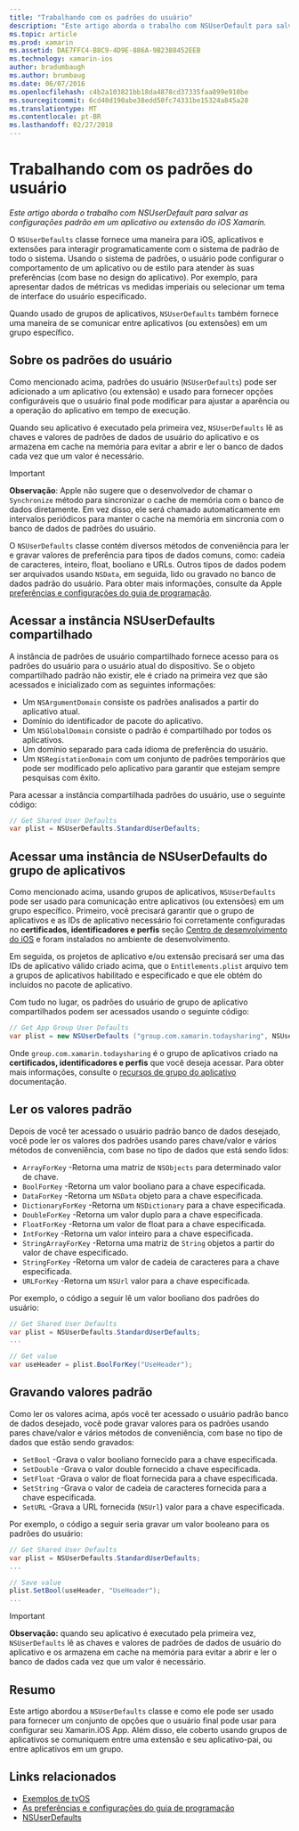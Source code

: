 ```yaml
---
title: "Trabalhando com os padrões do usuário"
description: "Este artigo aborda o trabalho com NSUserDefault para salvar as configurações padrão em um aplicativo ou extensão do iOS Xamarin."
ms.topic: article
ms.prod: xamarin
ms.assetid: DAE7FFC4-B8C9-4D9E-886A-9B2388452EEB
ms.technology: xamarin-ios
author: bradumbaugh
ms.author: brumbaug
ms.date: 06/07/2016
ms.openlocfilehash: c4b2a103821bb18da4878cd37335faa899e910be
ms.sourcegitcommit: 6cd40d190abe38edd50fc74331be15324a845a28
ms.translationtype: MT
ms.contentlocale: pt-BR
ms.lasthandoff: 02/27/2018
---
```

# <a name="working-with-user-defaults"></a>Trabalhando com os padrões do usuário

_Este artigo aborda o trabalho com NSUserDefault para salvar as configurações padrão em um aplicativo ou extensão do iOS Xamarin._


O `NSUserDefaults` classe fornece uma maneira para iOS, aplicativos e extensões para interagir programaticamente com o sistema de padrão de todo o sistema. Usando o sistema de padrões, o usuário pode configurar o comportamento de um aplicativo ou de estilo para atender às suas preferências (com base no design do aplicativo). Por exemplo, para apresentar dados de métricas vs medidas imperiais ou selecionar um tema de interface do usuário especificado.

Quando usado de grupos de aplicativos, `NSUserDefaults` também fornece uma maneira de se comunicar entre aplicativos (ou extensões) em um grupo específico.

<a name="About-User-Defaults" />

## <a name="about-user-defaults"></a>Sobre os padrões do usuário

Como mencionado acima, padrões do usuário (`NSUserDefaults`) pode ser adicionado a um aplicativo (ou extensão) e usado para fornecer opções configuráveis que o usuário final pode modificar para ajustar a aparência ou a operação do aplicativo em tempo de execução.

Quando seu aplicativo é executado pela primeira vez, `NSUserDefaults` lê as chaves e valores de padrões de dados de usuário do aplicativo e os armazena em cache na memória para evitar a abrir e ler o banco de dados cada vez que um valor é necessário. 

> [!IMPORTANT]
> **Observação**: Apple não sugere que o desenvolvedor de chamar o `Synchronize` método para sincronizar o cache de memória com o banco de dados diretamente. Em vez disso, ele será chamado automaticamente em intervalos periódicos para manter o cache na memória em sincronia com o banco de dados de padrões do usuário.

O `NSUserDefaults` classe contém diversos métodos de conveniência para ler e gravar valores de preferência para tipos de dados comuns, como: cadeia de caracteres, inteiro, float, booliano e URLs. Outros tipos de dados podem ser arquivados usando `NSData`, em seguida, lido ou gravado no banco de dados padrão do usuário. Para obter mais informações, consulte da Apple [preferências e configurações do guia de programação](https://developer.apple.com/library/mac/documentation/Cocoa/Conceptual/UserDefaults/Introduction/Introduction.html#//apple_ref/doc/uid/10000059i).

<a name="Accessing-the-Shared-NSUserDefaults-Instance" />

## <a name="accessing-the-shared-nsuserdefaults-instance"></a>Acessar a instância NSUserDefaults compartilhado 

A instância de padrões de usuário compartilhado fornece acesso para os padrões do usuário para o usuário atual do dispositivo. Se o objeto compartilhado padrão não existir, ele é criado na primeira vez que são acessados e inicializado com as seguintes informações:

- Um `NSArgumentDomain` consiste os padrões analisados a partir do aplicativo atual.
- Domínio do identificador de pacote do aplicativo.
- Um `NSGlobalDomain` consiste o padrão é compartilhado por todos os aplicativos.
- Um domínio separado para cada idioma de preferência do usuário.
- Um `NSRegistationDomain` com um conjunto de padrões temporários que pode ser modificado pelo aplicativo para garantir que estejam sempre pesquisas com êxito.

Para acessar a instância compartilhada padrões do usuário, use o seguinte código:

```csharp
// Get Shared User Defaults
var plist = NSUserDefaults.StandardUserDefaults;
```

<a name="Accessing-an-App-Group-NSUserDefaults-Instance" />

## <a name="accessing-an-app-group-nsuserdefaults-instance"></a>Acessar uma instância de NSUserDefaults do grupo de aplicativos

Como mencionado acima, usando grupos de aplicativos, `NSUserDefaults` pode ser usado para comunicação entre aplicativos (ou extensões) em um grupo específico. Primeiro, você precisará garantir que o grupo de aplicativos e as IDs de aplicativo necessário foi corretamente configuradas no **certificados, identificadores e perfis** seção [Centro de desenvolvimento do iOS](https://developer.apple.com/devcenter/ios/) e foram instalados no ambiente de desenvolvimento.

Em seguida, os projetos de aplicativo e/ou extensão precisará ser uma das IDs de aplicativo válido criado acima, que o `Entitlements.plist` arquivo tem a grupos de aplicativos habilitado e especificado e que ele obtém do incluídos no pacote de aplicativo.

Com tudo no lugar, os padrões do usuário de grupo de aplicativo compartilhados podem ser acessados usando o seguinte código:

```csharp
// Get App Group User Defaults
var plist = new NSUserDefaults ("group.com.xamarin.todaysharing", NSUserDefaultsType.SuiteName);
```

Onde `group.com.xamarin.todaysharing` é o grupo de aplicativos criado na **certificados, identificadores e perfis** que você deseja acessar. Para obter mais informações, consulte o [recursos de grupo do aplicativo](~/ios/deploy-test/provisioning/capabilities/app-groups-capabilities.md) documentação.

<a name="Reading-Default-Values" />

## <a name="reading-default-values"></a>Ler os valores padrão

Depois de você ter acessado o usuário padrão banco de dados desejado, você pode ler os valores dos padrões usando pares chave/valor e vários métodos de conveniência, com base no tipo de dados que está sendo lidos:

- `ArrayForKey` -Retorna uma matriz de `NSObjects` para determinado valor de chave.
- `BoolForKey` -Retorna um valor booliano para a chave especificada.
- `DataForKey` -Retorna um `NSData` objeto para a chave especificada.
- `DictionaryForKey` -Retorna um `NSDictionary` para a chave especificada.
- `DoubleForKey` -Retorna um valor duplo para a chave especificada.
- `FloatForKey` -Retorna um valor de float para a chave especificada.
- `IntForKey` -Retorna um valor inteiro para a chave especificada.
- `StringArrayForKey` -Retorna uma matriz de `String` objetos a partir do valor de chave especificado.
- `StringForKey` -Retorna um valor de cadeia de caracteres para a chave especificada.
- `URLForKey` -Retorna um `NSUrl` valor para a chave especificada.

Por exemplo, o código a seguir lê um valor booliano dos padrões do usuário:

```csharp
// Get Shared User Defaults
var plist = NSUserDefaults.StandardUserDefaults;
...

// Get value
var useHeader = plist.BoolForKey("UseHeader");

```

<a name="Writing-Default-Values" />

## <a name="writing-default-values"></a>Gravando valores padrão

Como ler os valores acima, após você ter acessado o usuário padrão banco de dados desejado, você pode gravar valores para os padrões usando pares chave/valor e vários métodos de conveniência, com base no tipo de dados que estão sendo gravados:

- `SetBool` -Grava o valor booliano fornecido para a chave especificada.
- `SetDouble` -Grava o valor double fornecido a chave especificada.
- `SetFloat` -Grava o valor de float fornecida para a chave especificada.
- `SetString` -Grava o valor de cadeia de caracteres fornecida para a chave especificada.
- `SetURL` -Grava a URL fornecida (`NSUrl`) valor para a chave especificada.

Por exemplo, o código a seguir seria gravar um valor booleano para os padrões do usuário:

```csharp
// Get Shared User Defaults
var plist = NSUserDefaults.StandardUserDefaults;
...

// Save value
plist.SetBool(useHeader, "UseHeader");
...

```

> [!IMPORTANT]
> **Observação:** quando seu aplicativo é executado pela primeira vez, `NSUserDefaults` lê as chaves e valores de padrões de dados de usuário do aplicativo e os armazena em cache na memória para evitar a abrir e ler o banco de dados cada vez que um valor é necessário.



<a name="Summary" />

## <a name="summary"></a>Resumo

Este artigo abordou a `NSUserDefaults` classe e como ele pode ser usado para fornecer um conjunto de opções que o usuário final pode usar para configurar seu Xamarin.iOS App. Além disso, ele coberto usando grupos de aplicativos se comuniquem entre uma extensão e seu aplicativo-pai, ou entre aplicativos em um grupo.


## <a name="related-links"></a>Links relacionados

- [Exemplos de tvOS](https://developer.xamarin.com/samples/tvos/all/)
- [As preferências e configurações do guia de programação](https://developer.apple.com/library/mac/documentation/Cocoa/Conceptual/UserDefaults/Introduction/Introduction.html#//apple_ref/doc/uid/10000059i)
- [NSUserDefaults](https://developer.apple.com/library/mac/documentation/Cocoa/Reference/Foundation/Classes/NSUserDefaults_Class/#//apple_ref/doc/constant_group/NSUserDefaults_Domains)
